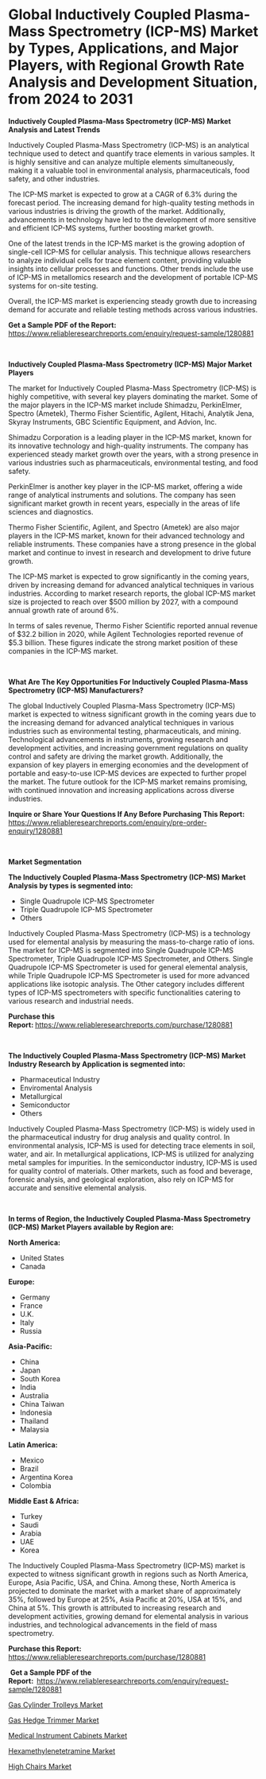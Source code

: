 <p><h1>Global Inductively Coupled Plasma-Mass Spectrometry (ICP-MS) Market by Types, Applications, and Major Players, with Regional Growth Rate Analysis and Development Situation, from 2024 to 2031</h1></p><p><strong>Inductively Coupled Plasma-Mass Spectrometry (ICP-MS) Market Analysis and Latest Trends</strong></p>
<p><p>Inductively Coupled Plasma-Mass Spectrometry (ICP-MS) is an analytical technique used to detect and quantify trace elements in various samples. It is highly sensitive and can analyze multiple elements simultaneously, making it a valuable tool in environmental analysis, pharmaceuticals, food safety, and other industries.</p><p>The ICP-MS market is expected to grow at a CAGR of 6.3% during the forecast period. The increasing demand for high-quality testing methods in various industries is driving the growth of the market. Additionally, advancements in technology have led to the development of more sensitive and efficient ICP-MS systems, further boosting market growth.</p><p>One of the latest trends in the ICP-MS market is the growing adoption of single-cell ICP-MS for cellular analysis. This technique allows researchers to analyze individual cells for trace element content, providing valuable insights into cellular processes and functions. Other trends include the use of ICP-MS in metallomics research and the development of portable ICP-MS systems for on-site testing.</p><p>Overall, the ICP-MS market is experiencing steady growth due to increasing demand for accurate and reliable testing methods across various industries.</p></p>
<p><strong>Get a Sample PDF of the Report:&nbsp;</strong> <a href="https://www.reliableresearchreports.com/enquiry/request-sample/1280881">https://www.reliableresearchreports.com/enquiry/request-sample/1280881</a></p>
<p>&nbsp;</p>
<p><strong>Inductively Coupled Plasma-Mass Spectrometry (ICP-MS) Major Market Players</strong></p>
<p><p>The market for Inductively Coupled Plasma-Mass Spectrometry (ICP-MS) is highly competitive, with several key players dominating the market. Some of the major players in the ICP-MS market include Shimadzu, PerkinElmer, Spectro (Ametek), Thermo Fisher Scientific, Agilent, Hitachi, Analytik Jena, Skyray Instruments, GBC Scientific Equipment, and Advion, Inc.</p><p>Shimadzu Corporation is a leading player in the ICP-MS market, known for its innovative technology and high-quality instruments. The company has experienced steady market growth over the years, with a strong presence in various industries such as pharmaceuticals, environmental testing, and food safety.</p><p>PerkinElmer is another key player in the ICP-MS market, offering a wide range of analytical instruments and solutions. The company has seen significant market growth in recent years, especially in the areas of life sciences and diagnostics.</p><p>Thermo Fisher Scientific, Agilent, and Spectro (Ametek) are also major players in the ICP-MS market, known for their advanced technology and reliable instruments. These companies have a strong presence in the global market and continue to invest in research and development to drive future growth.</p><p>The ICP-MS market is expected to grow significantly in the coming years, driven by increasing demand for advanced analytical techniques in various industries. According to market research reports, the global ICP-MS market size is projected to reach over $500 million by 2027, with a compound annual growth rate of around 6%.</p><p>In terms of sales revenue, Thermo Fisher Scientific reported annual revenue of $32.2 billion in 2020, while Agilent Technologies reported revenue of $5.3 billion. These figures indicate the strong market position of these companies in the ICP-MS market.</p></p>
<p>&nbsp;</p>
<p><strong>What Are The Key Opportunities For Inductively Coupled Plasma-Mass Spectrometry (ICP-MS) Manufacturers?</strong></p>
<p><p>The global Inductively Coupled Plasma-Mass Spectrometry (ICP-MS) market is expected to witness significant growth in the coming years due to the increasing demand for advanced analytical techniques in various industries such as environmental testing, pharmaceuticals, and mining. Technological advancements in instruments, growing research and development activities, and increasing government regulations on quality control and safety are driving the market growth. Additionally, the expansion of key players in emerging economies and the development of portable and easy-to-use ICP-MS devices are expected to further propel the market. The future outlook for the ICP-MS market remains promising, with continued innovation and increasing applications across diverse industries.</p></p>
<p><strong>Inquire or Share Your Questions If Any Before Purchasing This Report:</strong> <a href="https://www.reliableresearchreports.com/enquiry/pre-order-enquiry/1280881">https://www.reliableresearchreports.com/enquiry/pre-order-enquiry/1280881</a></p>
<p>&nbsp;</p>
<p><strong>Market Segmentation</strong></p>
<p><strong>The Inductively Coupled Plasma-Mass Spectrometry (ICP-MS) Market Analysis by types is segmented into:</strong></p>
<p><ul><li>Single Quadrupole ICP-MS Spectrometer</li><li>Triple Quadrupole ICP-MS Spectrometer</li><li>Others</li></ul></p>
<p><p>Inductively Coupled Plasma-Mass Spectrometry (ICP-MS) is a technology used for elemental analysis by measuring the mass-to-charge ratio of ions. The market for ICP-MS is segmented into Single Quadrupole ICP-MS Spectrometer, Triple Quadrupole ICP-MS Spectrometer, and Others. Single Quadrupole ICP-MS Spectrometer is used for general elemental analysis, while Triple Quadrupole ICP-MS Spectrometer is used for more advanced applications like isotopic analysis. The Other category includes different types of ICP-MS spectrometers with specific functionalities catering to various research and industrial needs.</p></p>
<p><strong>Purchase this Report:&nbsp;</strong><a href="https://www.reliableresearchreports.com/purchase/1280881">https://www.reliableresearchreports.com/purchase/1280881</a></p>
<p>&nbsp;</p>
<p><strong>The Inductively Coupled Plasma-Mass Spectrometry (ICP-MS) Market Industry Research by Application is segmented into:</strong></p>
<p><ul><li>Pharmaceutical Industry</li><li>Enviromental Analysis</li><li>Metallurgical</li><li>Semiconductor</li><li>Others</li></ul></p>
<p><p>Inductively Coupled Plasma-Mass Spectrometry (ICP-MS) is widely used in the pharmaceutical industry for drug analysis and quality control. In environmental analysis, ICP-MS is used for detecting trace elements in soil, water, and air. In metallurgical applications, ICP-MS is utilized for analyzing metal samples for impurities. In the semiconductor industry, ICP-MS is used for quality control of materials. Other markets, such as food and beverage, forensic analysis, and geological exploration, also rely on ICP-MS for accurate and sensitive elemental analysis.</p></p>
<p>&nbsp;</p>
<p><strong>In terms of Region, the Inductively Coupled Plasma-Mass Spectrometry (ICP-MS) Market Players available by Region are:</strong></p>
<p>
    <p> <strong> North America: </strong>
        <ul>
            <li>United States</li>
            <li>Canada</li>
        </ul>
        </p> 
    <p> <strong> Europe: </strong>
        <ul>
            <li>Germany</li>
            <li>France</li>
            <li>U.K.</li>
            <li>Italy</li>
            <li>Russia</li>
        </ul>
        </p> 
    <p> <strong> Asia-Pacific: </strong>
        <ul>
            <li>China</li>
            <li>Japan</li>
            <li>South Korea</li>
            <li>India</li>
            <li>Australia</li>
            <li>China Taiwan</li>
            <li>Indonesia</li>
            <li>Thailand</li>
            <li>Malaysia</li>
        </ul>
        </p> 
    <p> <strong> Latin America: </strong>
        <ul>
            <li>Mexico</li>
            <li>Brazil</li>
            <li>Argentina Korea</li>
            <li>Colombia</li>
        </ul>
        </p> 
    <p> <strong> Middle East & Africa: </strong>
        <ul>
            <li>Turkey</li>
            <li>Saudi</li>
            <li>Arabia</li>
            <li>UAE</li>
            <li>Korea</li>
        </ul>
    </p>
    </p>
<p><p>The Inductively Coupled Plasma-Mass Spectrometry (ICP-MS) market is expected to witness significant growth in regions such as North America, Europe, Asia Pacific, USA, and China. Among these, North America is projected to dominate the market with a market share of approximately 35%, followed by Europe at 25%, Asia Pacific at 20%, USA at 15%, and China at 5%. This growth is attributed to increasing research and development activities, growing demand for elemental analysis in various industries, and technological advancements in the field of mass spectrometry.</p></p>
<p><strong>Purchase this Report: </strong><a href="https://www.reliableresearchreports.com/purchase/1280881">https://www.reliableresearchreports.com/purchase/1280881</a></p>
<p>&nbsp;<strong>Get a Sample PDF of the Report:&nbsp;&nbsp;</strong><a href="https://www.reliableresearchreports.com/enquiry/request-sample/1280881">https://www.reliableresearchreports.com/enquiry/request-sample/1280881</a></p>
<p><strong></strong></p>
<p><p><a href="https://medium.com/@nicholasstewart02/gas-cylinder-trolleys-market-comprehensive-assessment-by-type-application-and-geography-1190a3a25f4d">Gas Cylinder Trolleys Market</a></p><p><a href="https://medium.com/@nicholasstewart02/gas-hedge-trimmer-market-size-and-market-trends-complete-industry-overview-2024-to-2031-660dfd7567bd">Gas Hedge Trimmer Market</a></p><p><a href="https://medium.com/@queenlittle95/medical-instrument-cabinets-market-trends-and-market-analysis-forecasted-for-period-2024-2031-5b03715d592d">Medical Instrument Cabinets Market</a></p><p><a href="https://medium.com/@williammann19/hexamethylenetetramine-market-share-evolution-and-market-growth-trends-2024-2031-ee1efca33aa6">Hexamethylenetetramine Market</a></p><p><a href="https://medium.com/@williammann19/high-chairs-market-competitive-analysis-market-trends-and-forecast-to-2031-3a53e76235bf">High Chairs Market</a></p></p>